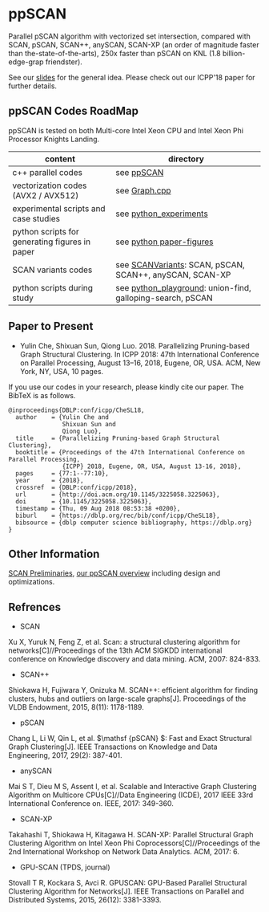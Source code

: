 # ppSCAN

Parallel pSCAN algorithm with vectorized set intersection, compared with SCAN, pSCAN, SCAN++, anySCAN, SCAN-XP (an order of magnitude faster than the-state-of-the-arts), 250x faster than pSCAN on KNL (1.8 billion-edge-grap friendster).

See our [slides](https://www.dropbox.com/sh/i1r45o2ceraey8j/AAD8V3WwPElQjwJ0-QtaKAzYa?dl=0&preview=ppSCAN.pdf) for the general idea. Please check out our ICPP'18 paper for further details.

## ppSCAN Codes RoadMap

ppSCAN is tested on both Multi-core Intel Xeon CPU and Intel Xeon Phi Processor Knights Landing.

content | directory
--- | ---
c++ parallel codes | see [ppSCAN](https://github.com/GraphProcessor/ppSCAN/tree/master/pSCAN-refactor)
vectorization codes (AVX2 / AVX512) | see [Graph.cpp](https://github.com/GraphProcessor/ppSCAN/blob/master/pSCAN-refactor/Graph.cpp)
experimental scripts and case studies | see [python_experiments](https://github.com/GraphProcessor/ppSCAN/tree/master/python_experiments)
python scripts for generating figures in paper | see [python paper-figures](https://github.com/GraphProcessor/ppSCAN/tree/master/paper)
SCAN variants codes | see [SCANVariants](SCANVariants): SCAN, pSCAN, SCAN++, anySCAN, SCAN-XP
python scripts during study | see [python_playground](python_playground): union-find, galloping-search, pSCAN

## Paper to Present

* Yulin Che, Shixuan Sun, Qiong Luo. 2018. Parallelizing Pruning-based Graph
Structural Clustering. In ICPP 2018: 47th International Conference on Parallel
Processing, August 13–16, 2018, Eugene, OR, USA. ACM, New York, NY, USA,
10 pages.

If you use our codes in your research, please kindly cite our paper. The BibTeX is as follows.

```
@inproceedings{DBLP:conf/icpp/CheSL18,
  author    = {Yulin Che and
               Shixuan Sun and
               Qiong Luo},
  title     = {Parallelizing Pruning-based Graph Structural Clustering},
  booktitle = {Proceedings of the 47th International Conference on Parallel Processing,
               {ICPP} 2018, Eugene, OR, USA, August 13-16, 2018},
  pages     = {77:1--77:10},
  year      = {2018},
  crossref  = {DBLP:conf/icpp/2018},
  url       = {http://doi.acm.org/10.1145/3225058.3225063},
  doi       = {10.1145/3225058.3225063},
  timestamp = {Thu, 09 Aug 2018 08:53:38 +0200},
  biburl    = {https://dblp.org/rec/bib/conf/icpp/CheSL18},
  bibsource = {dblp computer science bibliography, https://dblp.org}
}
```

## Other Information

[SCAN Preliminaries](scan_preliminary.md), [our ppSCAN overview](ppscan_overview.md) including design and optimizations.

## Refrences

* SCAN

Xu X, Yuruk N, Feng Z, et al. Scan: a structural clustering algorithm for networks[C]//Proceedings of the 13th ACM SIGKDD international conference on Knowledge discovery and data mining. ACM, 2007: 824-833.

* SCAN++

Shiokawa H, Fujiwara Y, Onizuka M. SCAN++: efficient algorithm for finding clusters, hubs and outliers on large-scale graphs[J]. Proceedings of the VLDB Endowment, 2015, 8(11): 1178-1189.

* pSCAN

Chang L, Li W, Qin L, et al. $\mathsf {pSCAN} $: Fast and Exact Structural Graph Clustering[J]. IEEE Transactions on Knowledge and Data Engineering, 2017, 29(2): 387-401.

* anySCAN

Mai S T, Dieu M S, Assent I, et al. Scalable and Interactive Graph Clustering Algorithm on Multicore CPUs[C]//Data Engineering (ICDE), 2017 IEEE 33rd International Conference on. IEEE, 2017: 349-360.

* SCAN-XP

Takahashi T, Shiokawa H, Kitagawa H. SCAN-XP: Parallel Structural Graph Clustering Algorithm on Intel Xeon Phi Coprocessors[C]//Proceedings of the 2nd International Workshop on Network Data Analytics. ACM, 2017: 6.

* GPU-SCAN (TPDS, journal)

Stovall T R, Kockara S, Avci R. GPUSCAN: GPU-Based Parallel Structural Clustering Algorithm for Networks[J]. IEEE Transactions on Parallel and Distributed Systems, 2015, 26(12): 3381-3393.
